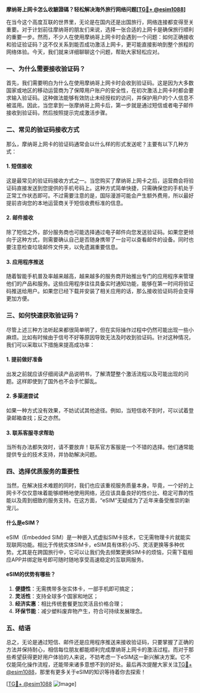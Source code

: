 **摩纳哥上网卡怎么收驗證碼？轻松解决海外旅行网络问题[[TG💪+ @esim1088](https://t.me/s/esim1088)]**

在当今这个高度互联的世界里，无论是在国内还是出国旅行，网络连接都变得至关重要。对于计划前往摩纳哥的朋友们来说，选择一张合适的上网卡是确保旅行顺利的重要一步。然而，不少人在使用摩纳哥上网卡时会遇到一个问题：如何正确接收和验证验证码？这不仅关系到能否成功激活上网卡，更可能直接影响到整个旅程的网络体验。今天，我们就来详细聊聊这个问题，帮助大家轻松应对。

### 一、为什么需要接收验证码？

首先，我们需要明白为什么在使用摩纳哥上网卡时会收到验证码。这是因为大多数国家或地区的移动运营商为了保障用户账户的安全性，在初次激活上网卡时都会要求输入验证码。这种做法能够有效防止未经授权的访问，并保护用户的个人信息不被滥用。因此，当您拿到一张摩纳哥上网卡后，第一步就是通过短信或者电子邮件接收到验证码，然后按照提示完成激活步骤。

### 二、常见的验证码接收方式

那么，摩纳哥上网卡的验证码通常会以什么样的形式发送呢？主要有以下几种方式：

#### 1. 短信接收
这是最常见的验证码接收方式之一。当您购买了摩纳哥上网卡之后，运营商会将验证码直接发送到您提供的手机号码上。这种方式简单快捷，只需确保您的手机处于正常工作状态即可。不过需要注意的是，国际漫游可能会产生额外费用，所以最好提前咨询您的本地运营商关于短信收费标准的信息。

#### 2. 邮件接收
除了短信之外，部分服务商也可能选择通过电子邮件向您发送验证码。如果您更倾向于这种方式，则需要确认自己是否随身携带了一台可以查看邮件的设备。同时也要注意检查垃圾邮件文件夹，以免遗漏重要信息。

#### 3. 应用程序推送
随着智能手机普及率越来越高，越来越多的服务商开始推出专门的应用程序来管理他们的产品和服务。这些应用程序往往具备实时通知功能，能够在第一时间将验证码推送给用户。如果您已经下载并安装了相关应用的话，那么接收验证码将会变得更加方便。

### 三、如何快速获取验证码？

尽管上述三种方法听起来都很简单明了，但在实际操作过程中仍然可能出现一些小麻烦。比如有时候由于信号不好等原因导致无法及时收到验证码。针对这种情况，我们可以采取以下措施来提高成功率：

#### 1. 提前做好准备
出发之前就应该仔细阅读产品说明书，了解清楚整个激活流程以及可能出现的问题。这样即使到了国外也不会手忙脚乱。

#### 2. 多渠道尝试
如果一种方式没有效果，不妨试试其他途径。例如，当短信收不到时，可以试着登录邮箱查找；反之亦然。

#### 3. 联系客服寻求帮助
当所有办法都失效时，请不要放弃！联系官方客服是一个不错的选择。他们通常能提供专业的技术支持，并协助解决问题。

### 四、选择优质服务的重要性

当然，在解决技术难题的同时，我们也应该重视服务质量本身。毕竟，一个好的上网卡不仅仅意味着能够顺畅地使用网络，还应该具备良好的性价比、稳定可靠的性能以及周到细致的服务支持。在这方面，“eSIM”无疑成为了近年来备受推崇的新宠儿。

#### 什么是eSIM？
eSIM（Embedded SIM）是一种嵌入式虚拟SIM卡技术，它无需物理卡片就能实现联网功能。相比于传统实体SIM卡，eSIM具有体积小巧、灵活更换等多种优势。尤其是在跨国旅行中，它可以让我们免去频繁更换SIM卡的烦恼，只需下载相应APP并绑定账号即可随时随地享受高速稳定的互联网服务。

#### eSIM的优势有哪些？
1. **便捷性**：无需携带多张实体卡，一部手机即可搞定；
2. **灵活性**：支持全球多个国家和地区；
3. **经济实惠**：相比传统套餐更加灵活且价格合理；
4. **环保节能**：减少塑料废弃物产生，符合可持续发展理念。

### 五、结语

总之，无论是通过短信、邮件还是应用程序推送来接收验证码，只要掌握了正确的方法并保持耐心，相信每位朋友都能顺利完成摩纳哥上网卡的激活过程。而对于那些希望获得更好用户体验的人来说，不妨考虑一下eSIM这一新兴解决方案。它不仅能简化操作流程，还能带来诸多意想不到的好处。最后再次提醒大家关注[TG💪+ @esim1088](https://t.me/s/esim1088)，那里有更多关于eSIM的知识等待着你去探索！

[[TG💪+ @esim1088](https://t.me/s/esim1088) ![Image](https://i.postimg.cc/4NQfJmqS/Snipaste-2025-05-13-00-14-12.png)]